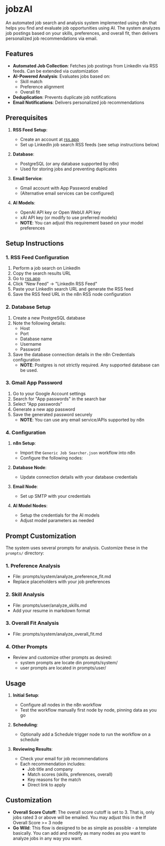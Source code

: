 # jobzAI

An automated job search and analysis system implemented using n8n that helps you find and evaluate job opportunities using AI. The system analyzes job postings based on your skills, preferences, and overall fit, then delivers personalized job recommendations via email.

## Features

- **Automated Job Collection**: Fetches job postings from LinkedIn via RSS feeds. Can be extended via customization
- **AI-Powered Analysis**: Evaluates jobs based on:
  - Skill match
  - Preference alignment
  - Overall fit
- **Deduplication**: Prevents duplicate job notifications
- **Email Notifications**: Delivers personalized job recommendations

## Prerequisites

1. **RSS Feed Setup**:
   - Create an account at [rss.app](https://rss.app/)
   - Set up LinkedIn job search RSS feeds (see setup instructions below)

2. **Database**:
   - PostgreSQL (or any database supported by n8n)
   - Used for storing jobs and preventing duplicates

3. **Email Service**:
   - Gmail account with App Password enabled
   - (Alternative email services can be configured)

4. **AI Models**:
   - OpenAI API key or Open WebUI API key
   - xAI API key (or modify to use preferred models)
   - **NOTE**: You can adjust this requirement based on your model preferences

## Setup Instructions

### 1. RSS Feed Configuration

1. Perform a job search on LinkedIn
2. Copy the search results URL
3. Go to [rss.app](https://rss.app/)
4. Click "New Feed" → "LinkedIn RSS Feed"
5. Paste your LinkedIn search URL and generate the RSS feed
6. Save the RSS feed URL in the n8n RSS node configuration

### 2. Database Setup

1. Create a new PostgreSQL database
2. Note the following details:
   - Host
   - Port
   - Database name
   - Username
   - Password
3. Save the database connection details in the n8n Credentials configuration
    - **NOTE**: Postgres is not strictly required. Any supported database can be used.

### 3. Gmail App Password

1. Go to your Google Account settings
2. Search for "App passwords" in the search bar
3. Select "App passwords"
4. Generate a new app password
5. Save the generated password securely
    - **NOTE**: You can use any email service/APIs supported by n8n

### 4. Configuration

1. **n8n Setup**:
   - Import the `Generic Job Searcher.json` workflow into n8n
   - Configure the following nodes:

2. **Database Node**:
   - Update connection details with your database credentials

3. **Email Node**:
   - Set up SMTP with your credentials

4. **AI Model Nodes**:
   - Setup the credentials for the AI models
   - Adjust model parameters as needed

## Prompt Customization

The system uses several prompts for analysis. Customize these in the `prompts/` directory:

### 1. Preference Analysis
- File: prompts/system/analyze_preference_fit.md
- Replace placeholders with your job preferences

### 2. Skill Analysis
- File: prompts/user/analyze_skills.md
- Add your resume in markdown format

### 3. Overall Fit Analysis
- File: prompts/system/analyze_overall_fit.md

### 4. Other Prompts
- Review and customize other prompts as desired:
    - system prompts are locate din prompts/system/
    - user prompts are located in prompts/user/

## Usage

1. **Initial Setup**:
   - Configure all nodes in the n8n workflow
   - Test the workflow manually first node by node, pinning data as you go

2. **Scheduling**:
   - Optionally add a Schedule trigger node to run the workflow on a schedule

3. **Reviewing Results**:
   - Check your email for job recommendations
   - Each recommendation includes:
     - Job title and company
     - Match scores (skills, preferences, overall)
     - Key reasons for the match
     - Direct link to apply

## Customization
- **Overall Score Cutoff**: The overall score cutoff is set to 3. That is, only jobs rated 3 or above will be emailed. You may adjust this in the If Overall Score >= 3 node
- **Go Wild**: This flow is designed to be as simple as possible - a template basically. You can add and modify as many nodes as you want to analyze jobs in any way you want. 